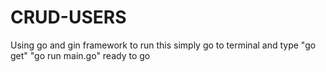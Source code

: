 # CRUD-USERS
Using go and gin framework
to run this simply go to terminal and type "go get"
"go run main.go"
ready to go
